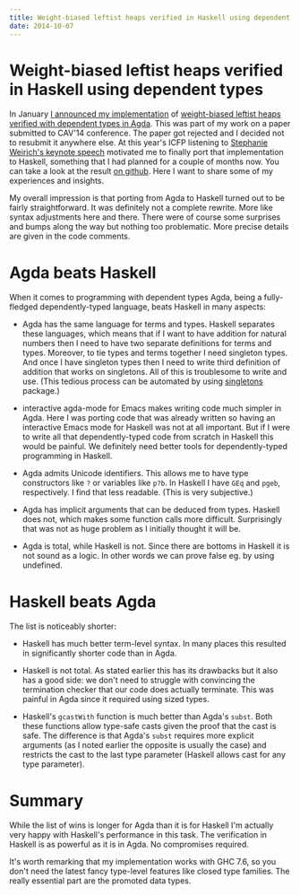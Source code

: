 ```yaml
---
title: Weight-biased leftist heaps verified in Haskell using dependent types
date: 2014-10-07
---
```


Weight-biased leftist heaps verified in Haskell using dependent types
=====================================================================

In January [I announced my
implementation](2014-01-16-verifying-weight-biased-leftist-heaps-using-dependent-types-a-draft/)
of [weight-biased leftist heaps verified with dependent types in
Agda](https://github.com/jstolarek/dep-typed-wbl-heaps). This was part of my
work on a paper submitted to CAV'14 conference. The paper got rejected and I
decided not to resubmit it anywhere else. At this year's ICFP listening to
[Stephanie Weirich's keynote speech](http://www.youtube.com/watch?v=rhWMhTjQzsU)
motivated me to finally port that implementation to Haskell, something that I
had planned for a couple of months now. You can take a look at the result [on
github](https://github.com/jstolarek/dep-typed-wbl-heaps-hs). Here I want to
share some of my experiences and insights.

My overall impression is that porting from Agda to Haskell turned out to be
fairly straightforward. It was definitely not a complete rewrite. More like
syntax adjustments here and there. There were of course some surprises and bumps
along the way but nothing too problematic. More precise details are given in the
code comments.

Agda beats Haskell
==================

When it comes to programming with dependent types Agda, being a fully-fledged
dependently-typed language, beats Haskell in many aspects:

  - Agda has the same language for terms and types. Haskell separates these
    languages, which means that if I want to have addition for natural numbers
    then I need to have two separate definitions for terms and types. Moreover,
    to tie types and terms together I need singleton types. And once I have
    singleton types then I need to write third definition of addition that works
    on singletons. All of this is troublesome to write and use. (This tedious
    process can be automated by using
    [singletons](http://hackage.haskell.org/package/singletons) package.)

  - interactive agda-mode for Emacs makes writing code much simpler in
    Agda. Here I was porting code that was already written so having an
    interactive Emacs mode for Haskell was not at all important. But if I were
    to write all that dependently-typed code from scratch in Haskell this would
    be painful. We definitely need better tools for dependently-typed
    programming in Haskell.

  - Agda admits Unicode identifiers. This allows me to have type constructors
    like `?` or variables like `p?b`. In Haskell I have `GEq` and `pgeb`,
    respectively. I find that less readable. (This is very subjective.)

  - Agda has implicit arguments that can be deduced from types. Haskell does
    not, which makes some function calls more difficult. Surprisingly that was
    not as huge problem as I initially thought it will be.

  - Agda is total, while Haskell is not. Since there are bottoms in Haskell it
    is not sound as a logic. In other words we can prove false eg. by using
    undefined.

Haskell beats Agda
==================

The list is noticeably shorter:

  - Haskell has much better term-level syntax. In many places this resulted in
    significantly shorter code than in Agda.

  - Haskell is not total. As stated earlier this has its drawbacks but it also
    has a good side: we don't need to struggle with convincing the termination
    checker that our code does actually terminate. This was painful in Agda
    since it required using sized types.

  - Haskell's `gcastWith` function is much better than Agda's `subst`. Both
    these functions allow type-safe casts given the proof that the cast is
    safe. The difference is that Agda's `subst` requires more explicit arguments
    (as I noted earlier the opposite is usually the case) and restricts the cast
    to the last type parameter (Haskell allows cast for any type parameter).

Summary
=======

While the list of wins is longer for Agda than it is for Haskell I'm actually
very happy with Haskell's performance in this task. The verification in Haskell
is as powerful as it is in Agda. No compromises required.

It's worth remarking that my implementation works with GHC 7.6, so you don't
need the latest fancy type-level features like closed type families. The really
essential part are the promoted data types.

